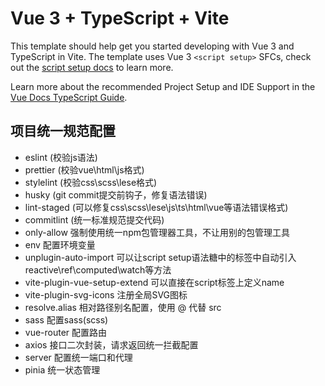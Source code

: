 # Vue 3 + TypeScript + Vite

This template should help get you started developing with Vue 3 and TypeScript in Vite. The template
uses Vue 3 `<script setup>` SFCs, check out the
[script setup docs](https://v3.vuejs.org/api/sfc-script-setup.html#sfc-script-setup) to learn more.

Learn more about the recommended Project Setup and IDE Support in the
[Vue Docs TypeScript Guide](https://vuejs.org/guide/typescript/overview.html#project-setup).

## 项目统一规范配置

- eslint (校验js语法)
- prettier (校验vue\html\js格式)
- stylelint (校验css\scss\lese格式)
- husky (git commit提交前钩子，修复语法错误)
- lint-staged (可以修复css\scss\lese\js\ts\html\vue等语法错误格式)
- commitlint (统一标准规范提交代码)
- only-allow 强制使用统一npm包管理器工具，不让用别的包管理工具
- env 配置环境变量
- unplugin-auto-import 可以让script setup语法糖中的标签中自动引入reactive\ref\computed\watch等方法
- vite-plugin-vue-setup-extend 可以直接在script标签上定义name
- vite-plugin-svg-icons 注册全局SVG图标
- resolve.alias 相对路径别名配置，使用 @ 代替 src
- sass 配置sass(scss)
- vue-router 配置路由
- axios 接口二次封装，请求返回统一拦截配置
- server 配置统一端口和代理
- pinia 统一状态管理
